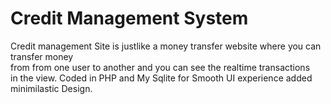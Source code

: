 # Credit Management System
Credit management Site is justlike a money transfer website where you can transfer money <br>from from one user to another and you can see the realtime transactions<br> in the view. Coded in PHP and My Sqlite for Smooth UI experience added minimilastic Design.

